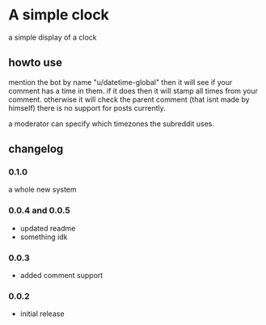 # A simple clock

a simple display of a clock

## howto use

mention the bot by name "u/datetime-global"
then it will see if your comment has a time in them.
if it does then it will stamp all times from your comment.
otherwise it will check the parent comment (that isnt made by himself)
there is no support for posts currently.

a moderator can specify which timezones the subreddit uses.

## changelog

### 0.1.0

a whole new system

### 0.0.4 and 0.0.5

- updated readme
- something idk

### 0.0.3

- added comment support

### 0.0.2

- initial release
